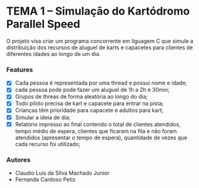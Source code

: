 #  TEMA 1 – Simulação do Kartódromo Parallel Speed

 O projeto visa criar um programa concorrente em liguagem C que simule a distribuição dos recursos de aluguel de karts e capacetes para clientes de diferentes idades ao longo de um dia.

 ### Features

- [x] Cada pessoa é representada por uma thread e possui nome e idade;
- [x] cada pessoa pode pode fazer um aluguel de 1h a 2h e 30min;
- [x] Grupos de threas de forma aleatória ao longo do dia;
- [x] Todo piloto precisa de kart e capacete para entrar na pista;
- [x] Crianças têm prioridade para capacete e adultos para kart;
- [x] Simular a ideia de dia;
- [x] Relatório impresso ao final contendo o total de clientes atendidos, tempo médio de espera, clientes que ficaram na fila e não foram atendidos (apresentar o tempo de espera), quantidade de vezes que cada recurso foi utilizado;

 ### Autores

 - Claudio Luis da Silva Machado Junior
 - Fernanda Cardoso Petiz
